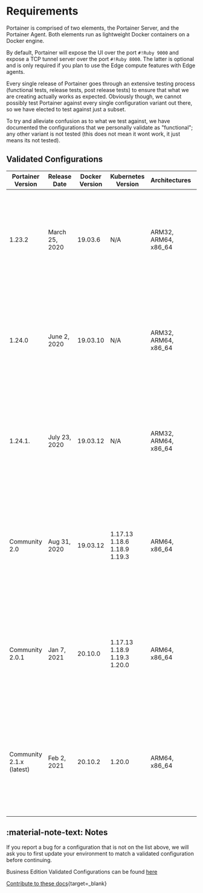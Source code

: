 # Requirements
Portainer is comprised of two elements, the Portainer Server, and the Portainer Agent. Both elements run as lightweight Docker containers on a Docker engine.


By default, Portainer will expose the UI over the port `#!Ruby 9000` and expose a TCP tunnel server over the port `#!Ruby 8000`. The latter is optional and is only required if you plan to use the Edge compute features with Edge agents.

Every single release of Portainer goes through an extensive testing process (functional tests, release tests, post release tests) to ensure that what we are creating actually works as expected. Obviously though, we cannot possibly test Portainer against every single configuration variant out there, so we have elected to test against just a subset.

To try and alleviate confusion as to what we test against, we have documented the configurations that we personally validate as "functional"; any other variant is not tested (this does not mean it wont work, it just means its not tested). 

## Validated Configurations

| Portainer Version        | Release Date   | Docker Version | Kubernetes Version           | Architectures        | Operating Systems                                                                                        |
|--------------------------|----------------|----------------|------------------------------|----------------------|----------------------------------------------------------------------------------------------------------|
| 1.23.2                   | March 25, 2020 | 19.03.6        | N/A                          | ARM32, ARM64, x86_64 | Windows 10 Windows Containers, WSL1 Windows Server 2019, Release 1809 Ubuntu 18.04 & CentOS7             |
| 1.24.0                   | June 2, 2020   | 19.03.10       | N/A                          | ARM32, ARM64, x86_64 | Windows 10 Windows Containers, WSL1 Windows Server 2019, Release 1809 Ubuntu 18.04 & CentOS7             |
| 1.24.1.                  | July 23, 2020  | 19.03.12       | N/A                          | ARM32, ARM64, x86_64 | Windows 10 Windows Containers, WSL1 Windows Server 2019, Release 1809 Ubuntu 18.04 & CentOS 7            |
| Community 2.0            | Aug 31, 2020   | 19.03.12       | 1.17.13 1.18.6 1.18.9 1.19.3 | ARM64, x86_64        | Windows 10 WSL2 "Docker Desktop Default Distro" Windows Server 2019 Release 1809 Ubuntu 18.04 & CentOS 7 |
| Community 2.0.1          | Jan 7, 2021    | 20.10.0        | 1.17.13 1.18.9 1.19.3 1.20.0 | ARM64, x86_64        | Windows 10 WSL2 "Docker Desktop Default Distro" Windows Server 2019 release 1809 Ubuntu 18.04 & CentOS 7 |
| Community 2.1.x (latest)   | Feb 2, 2021    | 20.10.2        | 1.20.0                       | ARM64, x86_64        | Windows 10 WSL2 "Docker Desktop Default Distro" Windows Server 2019 release 1809 Ubuntu 18.04 & CentOS 7 |
                 
## :material-note-text: Notes

If you report a bug for a configuration that is not on the list above, we will ask you to first update your environment to match a validated configuration before continuing.

Business Edition Validated Configurations can be found [here](https://documentation.portainer.io/v2.0-be/deploy/requirements/)

[Contribute to these docs](https://github.com/portainer/portainer-docs/blob/master/contributing.md){target=_blank}
